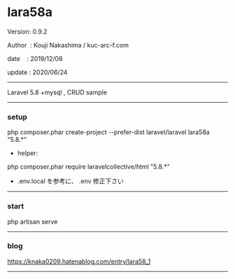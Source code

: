 ﻿# lara58a

 Version: 0.9.2

 Author  : Kouji Nakashima / kuc-arc-f.com

 date    : 2019/12/08

 update : 2020/06/24

***

Laravel 5.8 +mysql , CRUD sample

***
### setup
php composer.phar create-project --prefer-dist laravel/laravel lara58a "5.8.*"

* helper:

php composer.phar require laravelcollective/html "5.8.*"

* .env.local を参考に、 .env 修正下さい

***
### start

php artisan serve


***
### blog

https://knaka0209.hatenablog.com/entry/lara58_1

***

